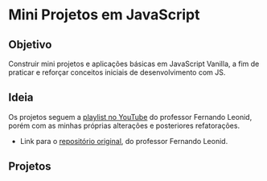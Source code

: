 # Mini Projetos em JavaScript 

## Objetivo
Construir mini projetos e aplicações básicas em JavaScript Vanilla, a fim de praticar e reforçar conceitos iniciais de desenvolvimento com JS.

## Ideia

Os projetos seguem a [playlist no YouTube](https://www.youtube.com/playlist?list=PLDgemkIT111AzoS1rB61sgMJbsEA4pyD2) do professor Fernando Leonid, porém com as minhas próprias alterações e posteriores refatorações.

- Link para o [repositório original](https://github.com/fernandoleonid/mini-projetos-js), do professor Fernando Leonid.

## Projetos